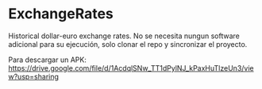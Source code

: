 # ExchangeRates
Historical dollar-euro exchange rates.
No se necesita nungun software adicional para su ejecución, solo clonar el repo y sincronizar el proyecto.

Para descargar un APK: https://drive.google.com/file/d/1AcdqlSNw_TT1dPylNJ_kPaxHuTlzeUn3/view?usp=sharing
